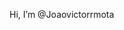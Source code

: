Hi, I’m @Joaovictorrmota


<!---
Joaovictorrmota/Joaovictorrmota is a ✨ special ✨ repository because its `README.md` (this file) appears on your GitHub profile.
You can click the Preview link to take a look at your changes.
--->
